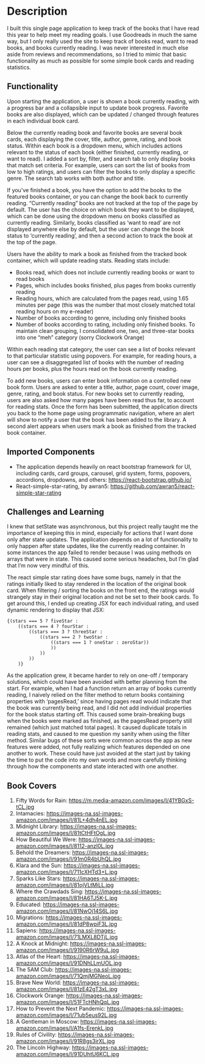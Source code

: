 # Description

I built this single page application to keep track of the books that I have read this year to help meet my reading goals. I use Goodreads in much the same way, but I only really used the site to keep track of books read, want to read books, and books currently reading. I was never interested in much else aside from reviews and recommendations, so I tried to mimic that basic functionality as much as possible for some simple book cards and reading statistics. 

## Functionality

Upon starting the application, a user is shown a book currently reading, with a progress bar and a collapsible input to update book progress. Favorite books are also displayed, which can be updated / changed through features in each individual book card. 

Below the currently reading book and favorite books are several book cards, each displaying the cover, title, author, genre, rating, and book status. Within each book is a dropdown menu, which includes actions relevant to the status of each book (either finished, currently reading, or want to read). I added a sort by, filter, and search tab to only display books that match set criteria. For example, users can sort the list of books from low to high ratings, and users can filter the books to only display a specific genre. The search tab works with both author and title.

If you’ve finished a book, you have the option to add the books to the featured books container, or you can change the book back to currently reading. “Currently reading” books are not tracked at the top of the page by default. The user has the choice on which book they want to be displayed, which can be done using the dropdown menu on books classified as currently reading. Similarly, books classified as ‘want to read’ are not displayed anywhere else by default, but the user can change the book status to ‘currently reading’, and then a second action to track the book at the top of the page. 

Users have the ability to mark a book as finished from the tracked book container, which will update reading stats. Reading stats include: 
* Books read, which does not include currently reading books or want to read books
* Pages, which includes books finished, plus pages from books currently reading 
* Reading hours, which are calculated from the pages read, using 1.65 minutes per page (this was the number that most closely matched total reading hours on my e-reader)
* Number of books according to genre, including only finished books 
* Number of books according to rating, including only finished books. To maintain clean grouping, I consolidated one, two, and three-star books into one “meh” category (sorry Clockwork Orange)

Within each reading stat category, the user can see a list of books relevant to that particular statistic using popovers. For example, for reading hours, a user can see a disaggregated list of books with the number of reading hours per books, plus the hours read on the book currently reading. 

To add new books, users can enter book information on a controlled new book form. Users are asked to enter a title, author, page count, cover image, genre, rating, and book status. For new books set to currently reading, users are also asked how many pages have been read thus far, to account for reading stats. Once the form has been submitted, the application directs you back to the home page using programmatic navigation, where an alert will show to notify a user that the book has been added to the library. A second alert appears when users mark a book as finished from the tracked book container.

## Imported Components

* The application depends heavily on react bootstrap framework for UI, including cards, card groups, carousel, grid system, forms, popovers, accordions, dropdowns, and others: https://react-bootstrap.github.io/
* React-simple-star-rating, by awran5: https://github.com/awran5/react-simple-star-rating

## Challenges and Learning 

I knew that setState was asynchronous, but this project really taught me the importance of keeping this in mind, especially for actions that I want done only after state updates. The application depends on a lot of functionality to only happen after state updates, like the currently reading container. In some instances the app failed to render because I was using methods on arrays that were in state. This caused some serious headaches, but I’m glad that I’m now very mindful of this. 

The react simple star rating does have some bugs, namely in that the ratings initially liked to stay rendered in the location of the original book card. When filtering / sorting the books on the front end, the ratings would strangely stay in their original location and not be set to their book cards. To get around this, I ended up creating JSX for each individual rating, and used dynamic rendering to display that JSX: 
```
{(stars === 5 ? fiveStar :
    ((stars === 4 ? fourStar : 
        ((stars === 3 ? threeStar : 
            ((stars === 2 ? twoStar :
                ((stars === 1 ? oneStar : zeroStar))
                ))
            ))
        ))
    )}
``` 


As the application grew, it became harder to rely on one-off / temporary solutions, which could have been avoided with better planning from the start. For example, when I had a function return an array of books currently reading, I naively relied on the filter method to return books containing properties with ‘pagesRead,’ since having pages read would indicate that the book was currently being read, and I did not add individual properties for the book status starting off. This caused some brain-breaking bugs when the books were marked as finished, as the pagesRead property still remained (which just matched total pages). It caused duplicate totals in reading stats, and caused to me question my sanity when using the filter method. Similar bugs of these sorts were common across the app as new features were added, not fully realizing which features depended on one another to work. These could have just avoided at the start just by taking the time to put the code into my own words and more carefully thinking through how the components and state interacted with one another.

## Book Covers

1. Fifty Words for Rain: https://m.media-amazon.com/images/I/41YBGxS-tCL.jpg
2. Intamacies: https://images-na.ssl-images-amazon.com/images/I/81L+4dh4nEL.jpg
3. Midnight Library: https://images-na.ssl-images-amazon.com/images/I/81tCtHFtOgL.jpg
4. How Beautiful We Were: https://images-na.ssl-images-amazon.com/images/I/8112-anzl0L.jpg
5. Behold the Dreamers: https://images-na.ssl-images-amazon.com/images/I/91m0R4bUhQL.jpg
6. Klara and the Sun: https://images-na.ssl-images-amazon.com/images/I/711cXHTd3+L.jpg
7. Sparks Like Stars: https://images-na.ssl-images-amazon.com/images/I/81ojVLtMiLL.jpg
8. Where the Crawdads Sing: https://images-na.ssl-images-amazon.com/images/I/81HA6TJ5K-L.jpg
9. Educated: https://images-na.ssl-images-amazon.com/images/I/81NwOj14S6L.jpg
10. Migrations: https://images-na.ssl-images-amazon.com/images/I/81dP8wpiF3L.jpg
11. Sapiens: https://images-na.ssl-images-amazon.com/images/I/71LMXL8DTjL.jpg
12. A Knock at Midnight: https://images-na.ssl-images-amazon.com/images/I/9190R6rW9uL.jpg
13. Atlas of the Heart: https://images-na.ssl-images-amazon.com/images/I/91DNhLLmUOL.jpg
14. The 5AM Club: https://images-na.ssl-images-amazon.com/images/I/71QmjMGNeoL.jpg
15. Brave New World: https://images-na.ssl-images-amazon.com/images/I/81zE42gT3xL.jpg
16. Clockwork Orange: https://images-na.ssl-images-amazon.com/images/I/51FTcHNhQqL.jpg
17. How to Prevent the Next Pandemic: https://images-na.ssl-images-amazon.com/images/I/71ub5eus92L.jpg
18. A Gentleman in Moscow: https://images-na.ssl-images-amazon.com/images/I/A1fs-ErenkL.jpg
19. Rules of Civility: https://images-na.ssl-images-amazon.com/images/I/91R8gs3irXL.jpg
20. The Lincoln Highway: https://images-na.ssl-images-amazon.com/images/I/91DUhtU6KCL.jpg
